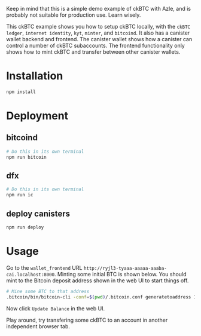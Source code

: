 Keep in mind that this is a simple demo example of ckBTC with Azle, and is probably not suitable for production use. Learn wisely.

This ckBTC example shows you how to setup ckBTC locally, with the `ckBTC ledger`, `internet identity`, `kyt`, `minter`, and `bitcoind`. It also has a canister wallet backend and frontend. The canister wallet shows how a canister can control a number of ckBTC subaccounts. The frontend functionality only shows how to mint ckBTC and transfer between other canister wallets.

# Installation

```bash
npm install
```

# Deployment

## bitcoind

```bash
# Do this in its own terminal
npm run bitcoin
```

## dfx

```bash
# Do this in its own terminal
npm run ic
```

## deploy canisters

```bash
npm run deploy
```

# Usage

Go to the `wallet_frontend` URL `http://ryjl3-tyaaa-aaaaa-aaaba-cai.localhost:8000`. Minting some initial BTC is shown below. You should mint to the Bitcoin deposit address shown in the web UI to start things off.

```bash
# Mine some BTC to that address
.bitcoin/bin/bitcoin-cli -conf=$(pwd)/.bitcoin.conf generatetoaddress 1 <your-canister-btc-address>
```

Now click `Update Balance` in the web UI.

Play around, try transfering some ckBTC to an account in another independent browser tab.
